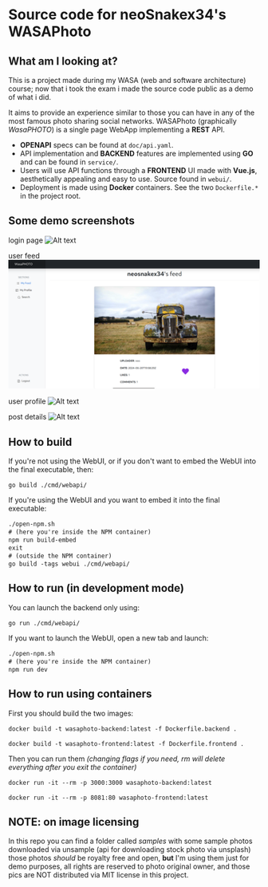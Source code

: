 # Source code for neoSnakex34's WASAPhoto  

## What am I looking at? 

This is a project made during my WASA (web and software architecture) course; now that i took the exam i made the source code public as a demo of what i did. 

It aims to provide an experience similar to those you can have in any of the most famous photo sharing social networks. 
WASAPhoto (graphically *WasaPHOTO*) is a single page WebApp implementing a **REST** API. 

* **OPENAPI** specs can be found at `doc/api.yaml`.
* API implementation and **BACKEND** features are implemented using **GO** and can be found in `service/`.
* Users will use API functions through a **FRONTEND** UI made with **Vue.js**, aesthetically appealing and easy to use. Source found in `webui/`. 
* Deployment is made using **Docker** containers. See the two `Dockerfile.*` in the project root.

## Some demo screenshots
login page
![Alt text](screenshot/login.png)

user feed
![Alt text](screenshots/feed.png)

user profile
![Alt text](screenshot/profile.png)

post details
![Alt text](screenshot/media.png)

## How to build

If you're not using the WebUI, or if you don't want to embed the WebUI into the final executable, then:

```shell
go build ./cmd/webapi/
```

If you're using the WebUI and you want to embed it into the final executable:

```shell
./open-npm.sh
# (here you're inside the NPM container)
npm run build-embed
exit
# (outside the NPM container)
go build -tags webui ./cmd/webapi/
```

## How to run (in development mode)

You can launch the backend only using:

```shell
go run ./cmd/webapi/
```

If you want to launch the WebUI, open a new tab and launch:

```shell
./open-npm.sh
# (here you're inside the NPM container)
npm run dev
```

## How to run using containers 

First you should build the two images: 

```shell
docker build -t wasaphoto-backend:latest -f Dockerfile.backend .
```

```shell
docker build -t wasaphoto-frontend:latest -f Dockerfile.frontend .
```

Then you can run them _(changing flags if you need, rm will delete everything after you exit the container)_

```shell
docker run -it --rm -p 3000:3000 wasaphoto-backend:latest
```

```shell
docker run -it --rm -p 8081:80 wasaphoto-frontend:latest
```

## NOTE: on image licensing 
In this repo you can find a folder called _samples_ with some sample photos downloaded via unsample (api for downloading stock photo via unsplash) 
those photos _should_ be royalty free and open, **but** I'm using them just for demo purposes, all rights are reserved to photo original owner, and those pics are NOT distributed via MIT license in this project.

